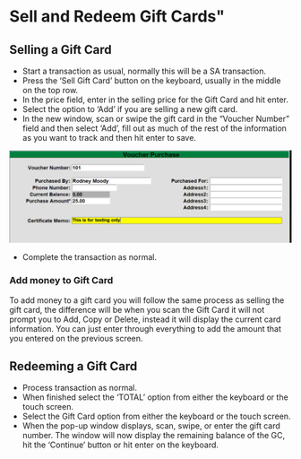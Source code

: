 # Sell and Redeem Gift Cards"

<PageHeader />

## Selling a Gift Card

- Start a transaction as usual, normally this will be a SA transaction.
- Press the ‘Sell Gift Card’ button on the keyboard, usually in the middle on the top row.
- In the price field, enter in the selling price for the Gift Card and hit enter.
- Select the option to ‘Add’ if you are selling a new gift card.
- In the new window, scan or swipe the gift card in the “Voucher Number” field and then select ‘Add’, fill out as much of the rest of the information as you want to track and then hit enter to save.

![](./word-image-627.png)

- Complete the transaction as normal.

### Add money to Gift Card

To add money to a gift card you will follow the same process as selling the gift card, the difference will be when you scan the Gift Card it will not prompt you to Add, Copy or Delete, instead it will display the current card information. You can just enter through everything to add the amount that you entered on the previous screen.

## Redeeming a Gift Card

- Process transaction as normal.
- When finished select the ‘TOTAL’ option from either the keyboard or the touch screen.
- Select the Gift Card option from either the keyboard or the touch screen.
- When the pop-up window displays, scan, swipe, or enter the gift card number. The window will now display the remaining balance of the GC, hit the ‘Continue’ button or hit enter on the keyboard.

<PageFooter />
